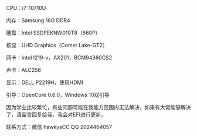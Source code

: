 CPU：i7-10710U

内存：Samsung 16G DDR4

硬盘：Intel SSDPEKNW010T8（660P）

核显：UHD Graphics（Comet Lake-GT2）

网卡：Intel I219-v，AX201，BCM94360CS2

声卡：ALC256

显示：DELL P2219H，使用HDMI

引导：OpenCore 0.6.0，Windows 10双引导

因为学业比较繁忙，有些问题可能在我能力范围内无法解决，如果有大佬能够解决了，请留言回复给我，我会对EFI进行更新。

联系方式：微信 hawkysCC QQ 2024464057

